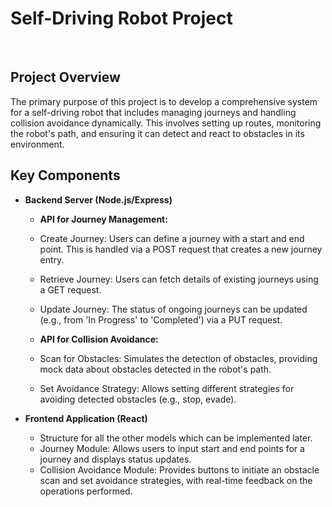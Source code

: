 # Self-Driving Robot Project
<br>

## Project Overview
The primary purpose of this project is to develop a comprehensive system for a self-driving robot that includes managing journeys and handling collision avoidance dynamically. This involves setting up routes, monitoring the robot's path, and ensuring it can detect and react to obstacles in its environment.
<br>

## Key Components
 - **Backend Server (Node.js/Express)**
    - **API for Journey Management:**
    - Create Journey: Users can define a journey with a start and end point. This is handled via a POST request that creates a new journey entry.
    - Retrieve Journey: Users can fetch details of existing journeys using a GET request.
    - Update Journey: The status of ongoing journeys can be updated (e.g., from 'In Progress' to 'Completed') via a PUT request.
      
    - **API for Collision Avoidance:**
    - Scan for Obstacles: Simulates the detection of obstacles, providing mock data about obstacles detected in the robot's path.
    - Set Avoidance Strategy: Allows setting different strategies for avoiding detected obstacles (e.g., stop, evade).
      
 - **Frontend Application (React)**
    - Structure for all the other models which can be implemented later.
    - Journey Module: Allows users to input start and end points for a journey and displays status updates.
    - Collision Avoidance Module: Provides buttons to initiate an obstacle scan and set avoidance strategies, with real-time feedback on the operations performed.
<br>


